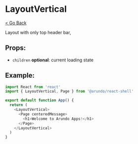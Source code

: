 # LayoutVertical
[< Go Back](../README.md)

Layout with only top header bar,

## Props:
- `children` **optional**: current loading state

## Example:
```js
import React from 'react'
import { LayoutVertical, Page } from '@arundo/react-shell'

export default function App() {
  return (
    <LayoutVertical>
      <Page centeredMessage>
        <h1>Welcome to Arundo Apps!</h1>
      </Page>
    </LayoutVertical>
  )
}
```

